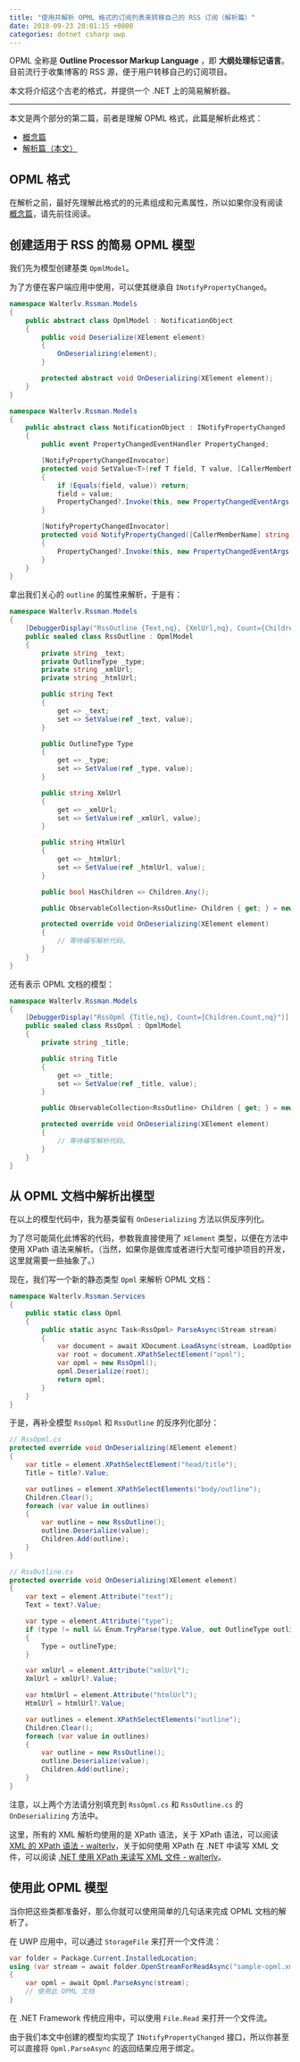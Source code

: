```yaml
---
title: "使用并解析 OPML 格式的订阅列表来转移自己的 RSS 订阅（解析篇）"
date: 2018-09-23 20:01:15 +0800
categories: dotnet csharp uwp
---
```


OPML 全称是 **Outline Processor Markup Language** ，即 **大纲处理标记语言**。目前流行于收集博客的 RSS 源，便于用户转移自己的订阅项目。

本文将介绍这个古老的格式，并提供一个 .NET 上的简易解析器。

---

本文是两个部分的第二篇，前者是理解 OPML 格式，此篇是解析此格式：

- [概念篇](/post/using-opml-for-rss-migrating.html)
- [解析篇（本文）](/post/deserialize-opml-using-dotnet.html)

<div id="toc"></div>

## OPML 格式

在解析之前，最好先理解此格式的的元素组成和元素属性，所以如果你没有阅读 [概念篇](/post/using-opml-for-rss-migrating.html)，请先前往阅读。

## 创建适用于 RSS 的简易 OPML 模型

我们先为模型创建基类 `OpmlModel`。

为了方便在客户端应用中使用，可以使其继承自 `INotifyPropertyChanged`。

```csharp
namespace Walterlv.Rssman.Models
{
    public abstract class OpmlModel : NotificationObject
    {
        public void Deserialize(XElement element)
        {
            OnDeserializing(element);
        }

        protected abstract void OnDeserializing(XElement element);
    }
}
```

```csharp
namespace Walterlv.Rssman.Models
{
    public abstract class NotificationObject : INotifyPropertyChanged
    {
        public event PropertyChangedEventHandler PropertyChanged;

        [NotifyPropertyChangedInvocator]
        protected void SetValue<T>(ref T field, T value, [CallerMemberName] string propertyName = null)
        {
            if (Equals(field, value)) return;
            field = value;
            PropertyChanged?.Invoke(this, new PropertyChangedEventArgs(propertyName));
        }

        [NotifyPropertyChangedInvocator]
        protected void NotifyPropertyChanged([CallerMemberName] string propertyName = null)
        {
            PropertyChanged?.Invoke(this, new PropertyChangedEventArgs(propertyName));
        }
    }
}
```

拿出我们关心的 `outline` 的属性来解析，于是有：

```csharp
namespace Walterlv.Rssman.Models
{
    [DebuggerDisplay("RssOutline {Text,nq}, {XmlUrl,nq}, Count={Children.Count,nq}")]
    public sealed class RssOutline : OpmlModel
    {
        private string _text;
        private OutlineType _type;
        private string _xmlUrl;
        private string _htmlUrl;

        public string Text
        {
            get => _text;
            set => SetValue(ref _text, value);
        }

        public OutlineType Type
        {
            get => _type;
            set => SetValue(ref _type, value);
        }

        public string XmlUrl
        {
            get => _xmlUrl;
            set => SetValue(ref _xmlUrl, value);
        }

        public string HtmlUrl
        {
            get => _htmlUrl;
            set => SetValue(ref _htmlUrl, value);
        }

        public bool HasChildren => Children.Any();

        public ObservableCollection<RssOutline> Children { get; } = new ObservableCollection<RssOutline>();

        protected override void OnDeserializing(XElement element)
        {
            // 等待编写解析代码。
        }
    }
}
```

还有表示 OPML 文档的模型：

```csharp
namespace Walterlv.Rssman.Models
{
    [DebuggerDisplay("RssOpml {Title,nq}, Count={Children.Count,nq}")]
    public sealed class RssOpml : OpmlModel
    {
        private string _title;

        public string Title
        {
            get => _title;
            set => SetValue(ref _title, value);
        }

        public ObservableCollection<RssOutline> Children { get; } = new ObservableCollection<RssOutline>();

        protected override void OnDeserializing(XElement element)
        {
            // 等待编写解析代码。
        }
    }
}
```

## 从 OPML 文档中解析出模型

在以上的模型代码中，我为基类留有 `OnDeserializing` 方法以供反序列化。

为了尽可能简化此博客的代码，参数我直接使用了 `XElement` 类型，以便在方法中使用 XPath 语法来解析。（当然，如果你是做库或者进行大型可维护项目的开发，这里就需要一些抽象了。）

现在，我们写一个新的静态类型 `Opml` 来解析 OPML 文档：

```csharp
namespace Walterlv.Rssman.Services
{
    public static class Opml
    {
        public static async Task<RssOpml> ParseAsync(Stream stream)
        {
            var document = await XDocument.LoadAsync(stream, LoadOptions.None, CancellationToken.None);
            var root = document.XPathSelectElement("opml");
            var opml = new RssOpml();
            opml.Deserialize(root);
            return opml;
        }
    }
}
```

于是，再补全模型 `RssOpml` 和 `RssOutline` 的反序列化部分：

```csharp
// RssOpml.cs
protected override void OnDeserializing(XElement element)
{
    var title = element.XPathSelectElement("head/title");
    Title = title?.Value;

    var outlines = element.XPathSelectElements("body/outline");
    Children.Clear();
    foreach (var value in outlines)
    {
        var outline = new RssOutline();
        outline.Deserialize(value);
        Children.Add(outline);
    }
}
```

```csharp
// RssOutline.cs
protected override void OnDeserializing(XElement element)
{
    var text = element.Attribute("text");
    Text = text?.Value;

    var type = element.Attribute("type");
    if (type != null && Enum.TryParse(type.Value, out OutlineType outlineType))
    {
        Type = outlineType;
    }

    var xmlUrl = element.Attribute("xmlUrl");
    XmlUrl = xmlUrl?.Value;

    var htmlUrl = element.Attribute("htmlUrl");
    HtmlUrl = htmlUrl?.Value;

    var outlines = element.XPathSelectElements("outline");
    Children.Clear();
    foreach (var value in outlines)
    {
        var outline = new RssOutline();
        outline.Deserialize(value);
        Children.Add(outline);
    }
}
```

注意，以上两个方法请分别填充到 `RssOpml.cs` 和 `RssOutline.cs` 的 `OnDeserializing` 方法中。

这里，所有的 XML 解析均使用的是 XPath 语法，关于 XPath 语法，可以阅读 [XML 的 XPath 语法 - walterlv](/post/xml-xpath.html)，关于如何使用 XPath 在 .NET 中读写 XML 文件，可以阅读 [.NET 使用 XPath 来读写 XML 文件 - walterlv](/post/read-write-xml-using-xpath-in-dotnet.html)。

## 使用此 OPML 模型

当你把这些类都准备好，那么你就可以使用简单的几句话来完成 OPML 文档的解析了。

在 UWP 应用中，可以通过 `StorageFile` 来打开一个文件流：

```csharp
var folder = Package.Current.InstalledLocation;
using (var stream = await folder.OpenStreamForReadAsync("sample-opml.xml"))
{
    var opml = await Opml.ParseAsync(stream);
    // 使用此 OPML 文档
}
```

在 .NET Framework 传统应用中，可以使用 `File.Read` 来打开一个文件流。

由于我们本文中创建的模型均实现了 `INotifyPropertyChanged` 接口，所以你甚至可以直接将 `Opml.ParseAsync` 的返回结果应用于绑定。
